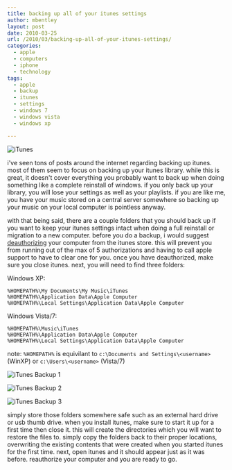 ```yaml
---
title: backing up all of your itunes settings
author: mbentley
layout: post
date: 2010-03-25
url: /2010/03/backing-up-all-of-your-itunes-settings/
categories:
  - apple
  - computers
  - iphone
  - technology
tags:
  - apple
  - backup
  - itunes
  - settings
  - windows 7
  - windows vista
  - windows xp

---
```

![iTunes](/wp-content/uploads/2010/03/itunes-06-2.gif)

i've seen tons of posts around the internet regarding backing up itunes. most of them seem to focus on backing up your itunes library. while this is great, it doesn't cover everything you probably want to back up when doing something like a complete reinstall of windows. if you only back up your library, you will lose your settings as well as your playlists. if you are like me, you have your music stored on a central server somewhere so backing up your music on your local computer is pointless anyway.

with that being said, there are a couple folders that you should back up if you want to keep your itunes settings intact when doing a full reinstall or migration to a new computer. before you do a backup, i would suggest [deauthorizing][1] your computer from the itunes store. this will prevent you from running out of the max of 5 authorizations and having to call apple support to have to clear one for you. once you have deauthorized, make sure you close itunes. next, you will need to find three folders:

Windows XP:
```
%HOMEPATH%\My Documents\My Music\iTunes
%HOMEPATH%\Application Data\Apple Computer
%HOMEPATH%\Local Settings\Application Data\Apple Computer
```

Windows Vista/7:
```
%HOMEPATH%\Music\iTunes
%HOMEPATH%\Application Data\Apple Computer
%HOMEPATH%\Local Settings\Application Data\Apple Computer
```

note: `%HOMEPATH%` is equivilant to `c:\Documents and Settings\<username>` (WinXP) or `c:\Users\<username>` (Vista/7)

![iTunes Backup 1](/wp-content/uploads/2010/03/itunes_backup_1.jpg)

![iTunes Backup 2](/wp-content/uploads/2010/03/itunes_backup_2.jpg)

![iTunes Backup 3](/wp-content/uploads/2010/03/itunes_backup_3.jpg)

simply store those folders somewhere safe such as an external hard drive or usb thumb drive. when you install itunes, make sure to start it up for a first time then close it. this will create the directories which you will want to restore the files to. simply copy the folders back to their proper locations, overwriting the existing contents that were created when you started itunes for the first time. next, open itunes and it should appear just as it was before. reauthorize your computer and you are ready to go.

 [1]: http://support.apple.com/kb/ht1420
